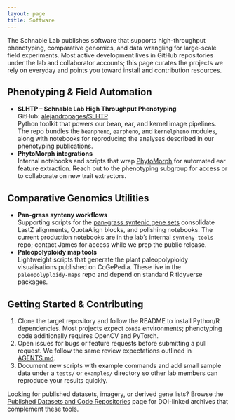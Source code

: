 ```yaml
---
layout: page
title: Software
---
```


The Schnable Lab publishes software that supports high-throughput phenotyping, comparative genomics, and data wrangling for large-scale field experiments. Most active development lives in GitHub repositories under the lab and collaborator accounts; this page curates the projects we rely on everyday and points you toward install and contribution resources.

## Phenotyping & Field Automation

- **SLHTP – Schnable Lab High Throughput Phenotyping**  
  GitHub: [alejandropages/SLHTP](https://github.com/alejandropages/SLHTP)  
  Python toolkit that powers our bean, ear, and kernel image pipelines. The repo bundles the `beanpheno`, `earpheno`, and `kernelpheno` modules, along with notebooks for reproducing the analyses described in our phenotyping publications.
- **PhytoMorph integrations**  
  Internal notebooks and scripts that wrap [PhytoMorph](https://www.biorxiv.org/content/10.1101/384974v1) for automated ear feature extraction. Reach out to the phenotyping subgroup for access or to collaborate on new trait extractors.

## Comparative Genomics Utilities

- **Pan-grass synteny workflows**  
  Supporting scripts for the [pan-grass syntenic gene sets](https://doi.org/10.6084/m9.figshare.7926674.v1) consolidate LastZ alignments, QuotaAlign blocks, and polishing notebooks. The current production notebooks are in the lab’s internal `synteny-tools` repo; contact James for access while we prep the public release.
- **Paleopolyploidy map tools**  
  Lightweight scripts that generate the plant paleopolyploidy visualisations published on CoGePedia. These live in the `paleopolyploidy-maps` repo and depend on standard R tidyverse packages.

## Getting Started & Contributing

1. Clone the target repository and follow the README to install Python/R dependencies. Most projects expect `conda` environments; phenotyping code additionally requires OpenCV and PyTorch.
2. Open issues for bugs or feature requests before submitting a pull request. We follow the same review expectations outlined in [AGENTS.md](/AGENTS.md).
3. Document new scripts with example commands and add small sample data under a `tests/` or `examples/` directory so other lab members can reproduce your results quickly.

Looking for published datasets, imagery, or derived gene lists? Browse the [Published Datasets and Code Repositories](/data/) page for DOI-linked archives that complement these tools.
